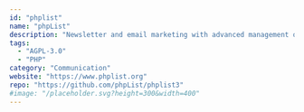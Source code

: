 ```yaml
---
id: "phplist"
name: "phpList"
description: "Newsletter and email marketing with advanced management of subscribers, bounces, and plugins."
tags:
  - "AGPL-3.0"
  - "PHP"
category: "Communication"
website: "https://www.phplist.org"
repo: "https://github.com/phpList/phplist3"
#image: "/placeholder.svg?height=300&width=400"
---
```


